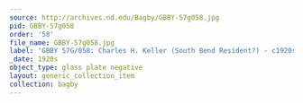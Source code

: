 ```yaml
---
source: http://archives.nd.edu/Bagby/GBBY-57g058.jpg
pid: GBBY-57g058
order: '58'
file_name: GBBY-57g058.jpg
label: 'GBBY 57G/058: Charles H. Keller (South Bend Resident?) - c1920s'
_date: 1920s
object_type: glass plate negative
layout: generic_collection_item
collection: bagby
---
```


